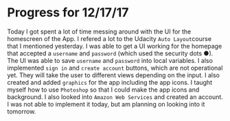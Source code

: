 # Progress for 12/17/17

Today I got spent a lot of time messing around with the UI for the homescreen of the App. I refered a lot to the Udacity `Auto Layout`course that I mentioned yesterday. I was able to get a UI working for the homepage that accepted a `username` and `password` (which used the security dots ●). The UI was able to save `username` and `password` into local variables. I also implemented `sign in` and `create account` buttons, which are not operational yet. They will take the user to different views depending on the input. I also created and added `graphics` for the app including the app icons. I taught myself how to use `Photoshop` so that I could make the app icons and background. I also looked into `Amazon Web Services` and created an account. I was not able to implement it today, but am planning on looking into it tomorrow.
